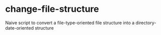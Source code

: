 # change-file-structure
Naive script to convert a file-type-oriented file structure into a directory-date-oriented structure
